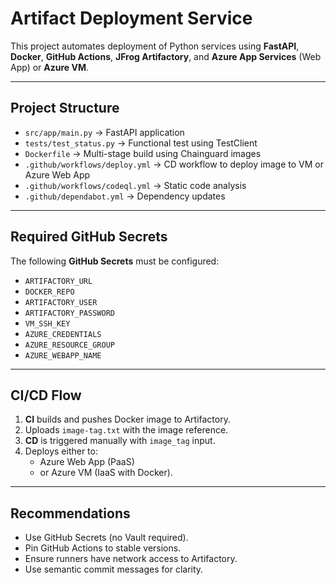 # Artifact Deployment Service

This project automates deployment of Python services using **FastAPI**, **Docker**, **GitHub Actions**, **JFrog Artifactory**, and **Azure App Services** (Web App) or **Azure VM**.

---

## Project Structure
- `src/app/main.py` → FastAPI application
- `tests/test_status.py` → Functional test using TestClient
- `Dockerfile` → Multi-stage build using Chainguard images
- `.github/workflows/deploy.yml` → CD workflow to deploy image to VM or Azure Web App
- `.github/workflows/codeql.yml` → Static code analysis
- `.github/dependabot.yml` → Dependency updates

---

## Required GitHub Secrets
The following **GitHub Secrets** must be configured:

- `ARTIFACTORY_URL`
- `DOCKER_REPO`
- `ARTIFACTORY_USER`
- `ARTIFACTORY_PASSWORD`
- `VM_SSH_KEY`
- `AZURE_CREDENTIALS`
- `AZURE_RESOURCE_GROUP`
- `AZURE_WEBAPP_NAME`

---

## CI/CD Flow
1. **CI** builds and pushes Docker image to Artifactory.  
2. Uploads `image-tag.txt` with the image reference.  
3. **CD** is triggered manually with `image_tag` input.  
4. Deploys either to:
   - Azure Web App (PaaS)  
   - or Azure VM (IaaS with Docker).  

---

## Recommendations
- Use GitHub Secrets (no Vault required).  
- Pin GitHub Actions to stable versions.  
- Ensure runners have network access to Artifactory.  
- Use semantic commit messages for clarity.
